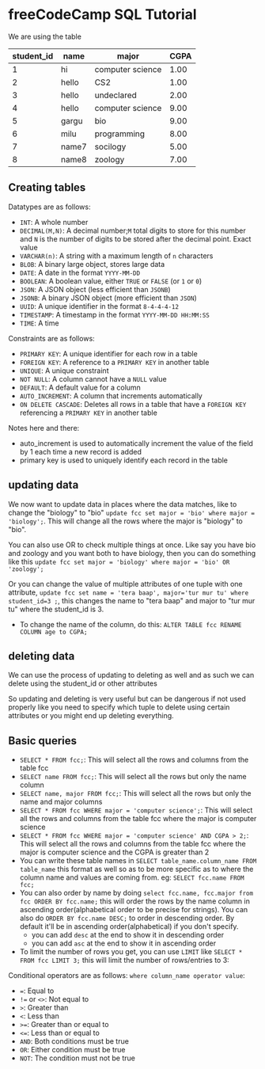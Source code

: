 # freeCodeCamp SQL Tutorial

We are using the table

| student_id | name   | major             | CGPA |
|------------|--------|-------------------|------|
| 1          | hi     | computer science  | 1.00 |
| 2          | hello  | CS2               | 1.00 |
| 3          | hello  | undeclared        | 2.00 |
| 4          | hello  | computer science  | 9.00 |
| 5          | gargu  | bio               | 9.00 |
| 6          | milu   | programming       | 8.00 |
| 7          | name7  | socilogy          | 5.00 |
| 8          | name8  | zoology           | 7.00 |

## Creating tables

Datatypes are as follows:

- `INT`: A whole number
- `DECIMAL(M,N)`: A decimal number;`M` total digits to store for this number and `N` is the number of digits to be stored after the decimal point. Exact value
- `VARCHAR(n)`: A string with a maximum length of `n` characters
- `BLOB`: A binary large object, stores large data
- `DATE`: A date in the format `YYYY-MM-DD`
- `BOOLEAN`: A boolean value, either `TRUE` or `FALSE` (or `1` or `0`)
- `JSON`: A JSON object (less efficient than `JSONB`)
- `JSONB`: A binary JSON object (more efficient than `JSON`)
- `UUID`: A unique identifier in the format `8-4-4-4-12`
- `TIMESTAMP`: A timestamp in the format `YYYY-MM-DD HH:MM:SS`
- `TIME`: A time

Constraints are as follows:

- `PRIMARY KEY`: A unique identifier for each row in a table
- `FOREIGN KEY`: A reference to a `PRIMARY KEY` in another table
- `UNIQUE`: A unique constraint
- `NOT NULL`: A column cannot have a `NULL` value
- `DEFAULT`: A default value for a column
- `AUTO_INCREMENT`: A column that increments automatically
- `ON DELETE CASCADE`: Deletes all rows in a table that have a `FOREIGN KEY` referencing a `PRIMARY KEY` in another table

Notes here and there:

- auto_increment is used to automatically increment the value of the field by 1 each time a new record is added
- primary key is used to uniquely identify each record in the table

## updating data

We now want to update data in places where the data matches, like to change the "biology" to "bio" `update fcc set major = 'bio' where major = 'biology';`. This will change all the rows where the major is "biology" to "bio".

You can also use OR to check multiple things at once. Like say you have bio and zoology and you want both to have biology, then you can do something like this `update fcc set major = 'biology' where major = 'bio' OR 'zoology';`

Or you can change the value of multiple attributes of one tuple with one attribute, `update fcc set name = 'tera baap', major='tur mur tu' where student_id=3 ;`, this changes the name to "tera baap" and major to "tur mur tu" where the student_id is 3.

- To change the name of the column, do this: `ALTER TABLE fcc RENAME COLUMN age to CGPA;`

## deleting data

We can use the process of updating to deleting as well and as such we can delete using the student_id or other attributes

So updating and deleting is very useful but can be dangerous if not used properly like you need to specify which tuple to delete using certain attributes or you might end up deleting everything.

## Basic queries

- `SELECT * FROM fcc;`: This will select all the rows and columns from the table fcc
- `SELECT name FROM fcc;`: This will select all the rows but only the name column
- `SELECT name, major FROM fcc;`: This will select all the rows but only the name and major columns
- `SELECT * FROM fcc WHERE major = 'computer science';`: This will select all the rows and columns from the table fcc where the major is computer science
- `SELECT * FROM fcc WHERE major = 'computer science' AND CGPA > 2;`: This will select all the rows and columns from the table fcc where the major is computer science and the CGPA is greater than 2
- You can write these table names in `SELECT table_name.column_name FROM table_name` this format as well so as to be more specific as to where the column name and values are coming from. eg: `SELECT fcc.name FROM fcc;`
- You can also order by name by doing `select fcc.name, fcc.major from fcc ORDER BY fcc.name;` this will order the rows by the name column in ascending order(alphabetical order to be precise for strings). You can also do `ORDER BY fcc.name DESC;` to order in descending order. By default it'll be in ascending order(alphabetical) if you don't specify.
  - you can add `desc` at the end to show it in descending order
  - you can add `asc` at the end to show it in ascending order
- To limit the number of rows you get, you can use `LIMIT` like `SELECT * FROM fcc LIMIT 3;` this will limit the number of rows/entries to 3:

Conditional operators are as follows: `where column_name operator value`:

- `=`: Equal to
- `!=` or `<>`: Not equal to
- `>`: Greater than
- `<`: Less than
- `>=`: Greater than or equal to
- `<=`: Less than or equal to
- `AND`: Both conditions must be true
- `OR`: Either condition must be true
- `NOT`: The condition must not be true

